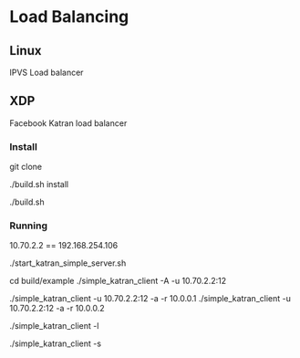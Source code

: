 # Load Balancing



## Linux

IPVS Load balancer






## XDP

Facebook Katran load balancer

### Install 

git clone 

./build.sh install

./build.sh

### Running

10.70.2.2 == 192.168.254.106


./start_katran_simple_server.sh


cd build/example
./simple_katran_client -A -u 10.70.2.2:12


./simple_katran_client -u 10.70.2.2:12 -a -r 10.0.0.1
./simple_katran_client -u 10.70.2.2:12 -a -r 10.0.0.2

./simple_katran_client -l

./simple_katran_client -s

